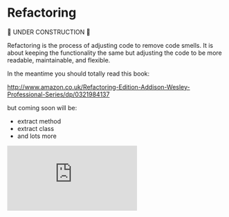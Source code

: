 Refactoring 
==========

:construction: UNDER CONSTRUCTION :construction:

Refactoring is the process of adjusting code to remove code smells.  It is about keeping the functionality the same but adjusting the code to be more readable, maintainable, and flexible.

In the meantime you should totally read this book:

http://www.amazon.co.uk/Refactoring-Edition-Addison-Wesley-Professional-Series/dp/0321984137

but coming soon will be:

* extract method
* extract class
* and lots more


![Tracking pixel](https://githubanalytics.herokuapp.com/course/pills/refactoring.md)
